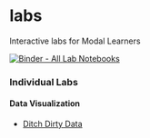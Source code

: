 # labs
Interactive labs for Modal Learners

[![Binder - All Lab Notebooks](https://mybinder.org/badge_logo.svg)](https://mybinder.org/v2/gh/modal-learning/labs/HEAD)

### Individual Labs

#### Data Visualization

* [Ditch Dirty Data](https://mybinder.org/v2/gh/modal-learning/labs/HEAD?urlpath=tree%2Flabs%2Fdata-visualization%2FLab-DitchDirtyData.ipynb
)

